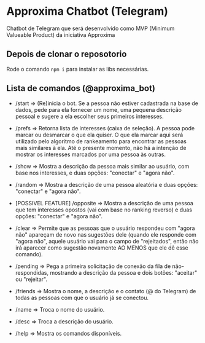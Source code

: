 # Approxima Chatbot (Telegram)

Chatbot de Telegram que será desenvolvido como MVP (Minimum Valueable Product) da iniciativa Approxima

## Depois de clonar o reposotorio

Rode o comando `npm i` para instalar as libs necessárias.

## Lista de comandos (@approxima_bot)

- /start => (Re)inicia o bot. Se a pessoa não estiver cadastrada na base de dados, pede para ela fornecer um nome, uma pequena descrição pessoal e sugere a ela escolher seus primeiros interesses.

- /prefs => Retorna lista de interesses (caixa de seleção). A pessoa pode marcar ou desmarcar o que ela quiser. O que ela marcar aqui será utilizado pelo algoritmo de rankeamento para encontrar as pessoas mais similares à ela. Até o presente momento, não há a intenção de mostrar os interesses marcados por uma pessoa às outras.

- /show => Mostra a descrição da pessoa mais similar ao usuário, com base nos interesses, e duas opções: "conectar" e "agora não".

- /random => Mostra a descrição de uma pessoa aleatória e duas opções: "conectar" e "agora não".

- [POSSIVEL FEATURE] /opposite => Mostra a descrição de uma pessoa que tem interesses opostos (vai com base no ranking reverso) e duas opções: "conectar" e "agora não".

- /clear => Permite que as pessoas que o usuário respondeu com "agora não" apareçam de novo nas sugestões dele (quando ele responde com "agora não", aquele usuário vai para o campo de "rejeitados", então não irá aparecer como sugestão novamente AO MENOS que ele dê esse comando).

- /pending => Pega a primeira solicitação de conexão da fila de não-respondidas, mostrando a descrição da pessoa e dois botões: "aceitar" ou "rejeitar".

- /friends => Mostra o nome, a descrição e o contato (@ do Telegram) de todas as pessoas com que o usuário já se conectou.

- /name => Troca o nome do usuário.

- /desc => Troca a descrição do usuário.

- /help => Mostra os comandos disponíveis.
